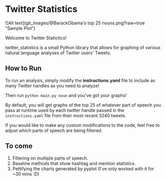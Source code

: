 # Twitter Statistics

![Alt text](git_images/@BarackObama's top 25 nouns.png?raw=true "Sample Plot")

Welcome to Twitter Statictics!

twitter_statistics is a small Python library that allows for graphing
of various natural language analyses of Twitter users' Tweets.

## How to Run

To run an analysis, simply modify the **instructions.yaml** file to include
as many Twitter handles as you need to analyze!

Then run `python main.py noun` and you've got your graphs!

By default, you will get graphs of the top 25 of whatever part of speech you
pass at runtime used by each twitter handle passed in the `instructions.yaml`
file from their most recent 3240 tweets.

If you would like to make any custom modifications to the code, feel free to
adjust which parts of speech are being filtered.

## To come

1. Filtering on multiple parts of speech.
2. Baseline methods that show hashtag and mention statistics.
3. Pettifying the charts generated by pyplot (I've only worked with it for ~30 mins :D)
